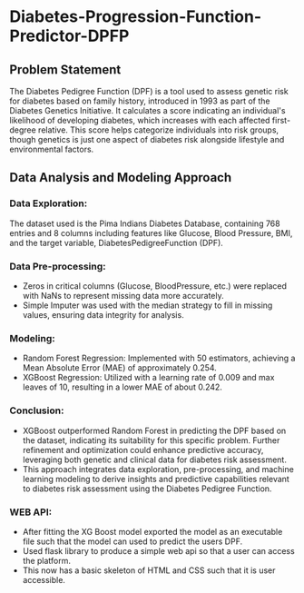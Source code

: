 # Diabetes-Progression-Function-Predictor-DPFP

## Problem Statement
The Diabetes Pedigree Function (DPF) is a tool used to assess genetic risk for diabetes based on family history, introduced in 1993 as part of the Diabetes Genetics Initiative. It calculates a score indicating an individual's likelihood of developing diabetes, which increases with each affected first-degree relative. This score helps categorize individuals into risk groups, though genetics is just one aspect of diabetes risk alongside lifestyle and environmental factors.

## Data Analysis and Modeling Approach
### Data Exploration:

The dataset used is the Pima Indians Diabetes Database, containing 768 entries and 8 columns including features like Glucose, Blood Pressure, BMI, and the target variable, DiabetesPedigreeFunction (DPF).
### Data Pre-processing:

 - Zeros in critical columns (Glucose, BloodPressure, etc.) were replaced with NaNs to represent missing data more accurately.
 - Simple Imputer was used with the median strategy to fill in missing values, ensuring data integrity for analysis.
### Modeling:

 - Random Forest Regression: Implemented with 50 estimators, achieving a Mean Absolute Error (MAE) of approximately 0.254.
 - XGBoost Regression: Utilized with a learning rate of 0.009 and max leaves of 10, resulting in a lower MAE of about 0.242.
### Conclusion:

 - XGBoost outperformed Random Forest in predicting the DPF based on the dataset, indicating its suitability for this specific problem. Further refinement and optimization could enhance predictive accuracy, leveraging both genetic and clinical data for diabetes risk assessment.
 - This approach integrates data exploration, pre-processing, and machine learning modeling to derive insights and predictive capabilities relevant to diabetes risk assessment using the Diabetes Pedigree Function.

### WEB API:
- After fitting the XG Boost model exported the model as an executable file such that the model can used to predict the users DPF.
- Used flask library to produce a simple web api so that a user can access the platform.
- This now has a basic skeleton of HTML and CSS such that it is user accessible.
